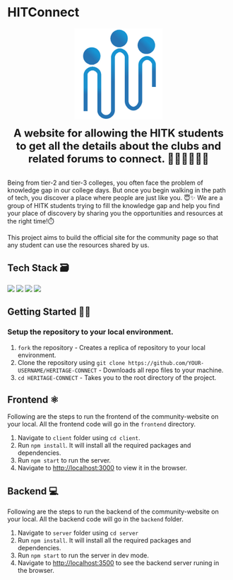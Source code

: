 # HITConnect

<p align="center" width="400px"><img src="assets/hitconnect.png" width="200"></p>
<p align="center" width="400px"> <font size="5"> <b> 
A website for allowing the HITK students to get all the details about the clubs and related forums to connect. 👩🏻‍💻👨🏻‍💻 </b></font></p> <br />
Being from tier-2 and tier-3 colleges, you often face the problem of knowledge gap in our college days. But once you begin walking in the path of tech, you discover a place where people are just like you. 😇✨ 
We are a group of HITK students trying to fill the knowledge gap and help you find your place of discovery by sharing you the opportunities and resources at the right time!⏱️<br />

This project aims to build the official site for the community page so that any student can use the resources shared by us.

## Tech Stack 🗃

 <img src="https://img.shields.io/badge/-MongoDB-grey?style=flat&logo=mongoDB"> <img src="https://img.shields.io/badge/-Java-grey?style=flat&logo=Java&logoColor=blue"> <img src="https://img.shields.io/badge/ReactJS%20-%2320232a.svg?logo=react" >   <img src="https://img.shields.io/badge/-Spring Boot%20-%2320232a?style=flat&logo=spring"> 

##  Getting Started 👨‍💻
### Setup the repository to your local environment.

1. `fork` the repository  - Creates a replica of repository to your local environment.
2. Clone the repository using `git clone https://github.com/YOUR-USERNAME/HERITAGE-CONNECT`  - Downloads all repo files to your machine.
3. `cd HERITAGE-CONNECT`  - Takes you to the root directory of the project.


## Frontend ⚛️

Following are the steps to run the frontend of the community-website on your local. All the frontend code will go in the `frontend` directory. 

1. Navigate to `client` folder using `cd client`.
2. Run `npm install`. It will install all the required packages and dependencies.
3. Run `npm start` to run the server.
4. Navigate to [http://localhost:3000](http://localhost:3000) to view it in the browser.

<!-- 
Uncomment it after hosting this website 
The website is live at [https://hitk-tech-community.netlify.app/](https://hitk-tech-community.netlify.app/) 
-->


## Backend 💻

Following are the steps to run the backend of the community-website on your local. All the backend code will go in the `backend` folder.

1. Navigate to `server` folder using `cd server`
2. Run `npm install`. It will install all the required packages and dependencies.
3. Run `npm start` to run the server in dev mode.
4. Navigate to [http://localhost:3500](http://localhost:3500) to see the backend server runing in the browser.

<!-- 
Uncomment it after hosting this website The backend is live at [https://community-website-backend.herokuapp.com/](https://community-website-backend.herokuapp.com/)
 -->
